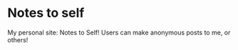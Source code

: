 # Notes to self
My personal site: Notes to Self!  Users can make anonymous posts to me, or others! 
